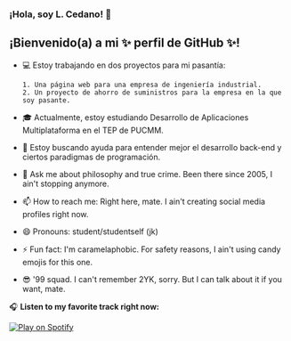 ### ¡Hola, soy L. Cedano! 👋
## ¡Bienvenido(a) a mi ✨ perfil de GitHub ✨!

- 💻 Estoy trabajando en dos proyectos para mi pasantía:
  
      1. Una página web para una empresa de ingeniería industrial.
      2. Un proyecto de ahorro de suministros para la empresa en la que soy pasante.
  
- 🎓 Actualmente, estoy estudiando Desarrollo de Aplicaciones Multiplataforma en el TEP de PUCMM. 
- 🤔 Estoy buscando ayuda para entender mejor el desarrollo back-end y ciertos paradigmas de programación.
- 💬 Ask me about philosophy and true crime. Been there since 2005, I ain't stopping anymore. 
- 📫 How to reach me: Right here, mate. I ain't creating social media profiles right now.
- 😄 Pronouns: student/studentself (jk)
- ⚡ Fun fact: I'm caramelaphobic. For safety reasons, I ain't using candy emojis for this one.
- 😎 '99 squad. I can't remember 2YK, sorry. But I can talk about it if you want, mate.

🎧 **Listen to my favorite track right now:**

[![Play on Spotify](https://github.com/user-attachments/assets/732500c5-f9f8-4f04-bcb8-945bc82f6c34)](https://open.spotify.com/track/1wvu1wXWx2F2d0RlN3moNi)



<!--
**lcedgonz/lcedgonz** is a ✨ _special_ ✨ repository because its `README.md` (this file) appears on your GitHub profile.

Here are some ideas to get you started:

- 🔭 I’m currently working on ...
- 🌱 I’m currently learning ...
- 👯 I’m looking to collaborate on ...
- 🤔 I’m looking for help with ...
- 💬 Ask me about ...
- 📫 How to reach me: ...
- 😄 Pronouns: ...
- ⚡ Fun fact: ...
-->
